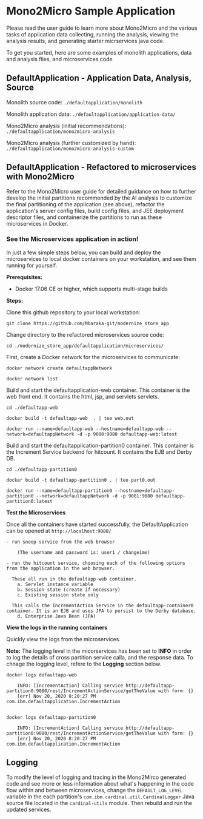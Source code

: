 # Mono2Micro Sample Application

Please read the user guide to learn more about Mono2Micro and the various tasks of application data collecting, running the analysis, viewing the analysis results, and generating starter micrservices java code.

To get you started, here are some examples of monolith applications, data and analysis files, and microservices code

## DefaultApplication - Application Data, Analysis, Source

Monolith source code: ```./defaultapplication/monolith```

Monolith application data: ```./defaultapplication/application-data/```

Mono2Micro analysis (initial recommendations): ```./defaultapplication/mono2micro-analysis```

Mono2Micro analysis (further customized by hand): ```./defaultapplication/mono2micro-analysis-custom```


## DefaultApplication - Refactored to microservices with Mono2Micro

Refer to the Mono2Micro user guide for detailed guidance on how to further develop the initial partitions recommended by the AI analysis to customize the final partitioning of the application (see above), refactor the application's server config files, build config files, and JEE deployment descriptor files, and containerize the partitions to run as these microservices in Docker.

### See the Microservices application in action!

In just a few simple steps below, you can build and deploy the microservices to local docker containers on your workstation, and see them running for yourself. 

**Prerequisites:** 

- Docker 17.06 CE or higher, which supports multi-stage builds

**Steps:** 

Clone this github repository to your local workstation:
```
git clone https://github.com/Mbaraka-git/modernize_store_app
```
Change directory to the refactored microservices source code:
```
cd ./modernize_store_app/defaultapplication/microservices/
```

First, create a Docker network for the microservices to communicate:
```
docker network create defaultappNetwork

docker network list
```

Build and start the defaultapplication-web container. This container is the web front end. It contains the html, jsp, and servlets servlets. 

```
cd ./defaultapp-web

docker build -t defaultapp-web  . | tee web.out

docker run --name=defaultapp-web --hostname=defaultapp-web --network=defaultappNetwork -d -p 9080:9080 defaultapp-web:latest
```

Build and start the defaultapplication-partition0 container. This container is the Increment Service backend for hitcount. It contains the EJB and Derby DB. 

```
cd ./defaultapp-partition0

docker build -t defaultapp-partition0 . | tee part0.out

docker run --name=defaultapp-partition0 --hostname=defaultapp-partition0 --network=defaultappNetwork -d -p 9081:9080 defaultapp-partition0:latest
```

**Test the Microservices**

Once all the containers have started successfully, the DefaultApplication can be opened at `http://localhost:9080/`

```
- run snoop service from the web browser 

    (The username and password is: user1 / change1me)

- run the hitcount service, choosing each of the following options from the application in the web browser. 
  
  These all run in the defaultapp-web container. 
    a. Servlet instance variable
    b. Session state (create if necessary)
    c. Existing session state only

  This calls the IncrementAction Service in the defaultapp-container0 container. It is an EJB and uses JPA to persist to the Derby database. 
    d. Enterprise Java Bean (JPA)

```

**View the logs in the running containers**

Quickly view the logs from the microservices. 

**Note:** The logging level in the micorservices has been set to **INFO** in order to log the details of cross partition service calla, and the response data. To chnage the logging level, refere to the **Logging** section below. 

```
docker logs defaultapp-web

    INFO: [IncrementAction] Calling service http://defaultapp-partition0:9080/rest/IncrementActionService/getTheValue with form: {}
    [err] Nov 20, 2020 8:20:27 PM com.ibm.defaultapplication.IncrementAction


docker logs defaultapp-partition0

    INFO: [IncrementAction] Calling service http://defaultapp-partition0:9080/rest/IncrementActionService/getTheValue with form: {}
    [err] Nov 20, 2020 8:20:27 PM com.ibm.defaultapplication.IncrementAction
```


## Logging

To modify the level of logging and tracing in the Mono2Mirco generated code and see more or less information about what's happening in the code flow within and between microservices, change the ```DEFAULT_LOG_LEVEL``` variable in the each partition's ```com.ibm.cardinal.util.CardinalLogger``` Java source file located in the ```cardinal-utils``` module. Then rebuild and run the updated services. 





